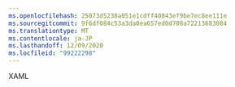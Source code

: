 ```yaml
---
ms.openlocfilehash: 25073d5238a051e1cdff40843ef9be7ec8ee111e
ms.sourcegitcommit: 9f6df084c53a3da0ea657ed0d708a72213683084
ms.translationtype: MT
ms.contentlocale: ja-JP
ms.lasthandoff: 12/09/2020
ms.locfileid: "99222298"
---
```

XAML
